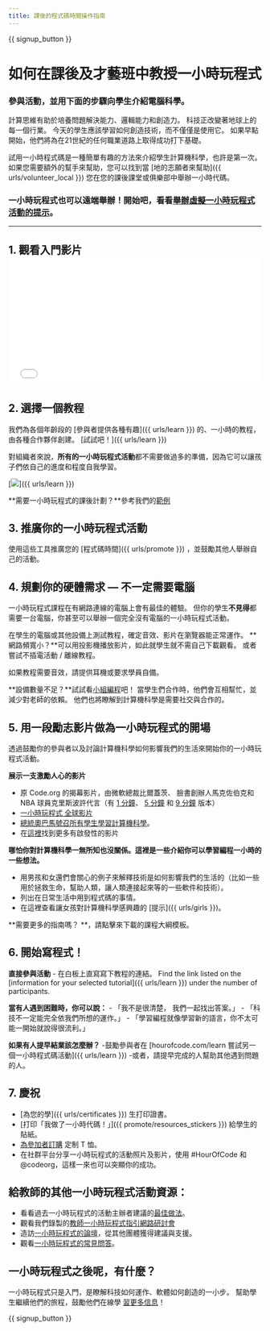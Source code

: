 ```yaml
---
title: 課後的程式碼時間操作指南
---
```


{{ signup_button }}

# 如何在課後及才藝班中教授一小時玩程式

### 參與活動，並用下面的步驟向學生介紹電腦科學。

計算思維有助於培養問題解決能力、邏輯能力和創造力。 科技正改變著地球上的每一個行業。 今天的學生應該學習如何創造技術，而不僅僅是使用它。 如果早點開始，他們將為在21世紀的任何職業道路上取得成功打下基礎。

試用一小時程式碼是一種簡單有趣的方法來介紹學生計算機科學，也許是第一次。 如果您需要額外的幫手來幫助，您可以找到當 [地的志願者來幫助]({{ urls/volunteer_local }}) 您在您的課後課堂或俱樂部中舉辦一小時代碼。

### 一小時玩程式也可以遠端舉辦！開始吧，看看[舉辦虛擬一小時玩程式活動的提示](https://hourofcode.com/us/how-to/virtual)。

* * *

## 1. 觀看入門影片 <iframe width="500" height="255" src="//www.youtube.com/embed/SrnvvWDm73k" frameborder="0" allowfullscreen></iframe> 

## 2. 選擇一個教程

我們為各個年齡段的 [參與者提供各種有趣]({{ urls/learn }}) 的、一小時的教程，由各種合作夥伴創建。 [試試吧！]({{ urls/learn }})

對組織者來說，**所有的一小時玩程式活動**都不需要做過多的準備，因為它可以讓孩子們依自己的進度和程度自我學習。

[![](/images/fit-700/tutorials.png)]({{ urls/learn }})

**需要一小時玩程式的課後計劃？**參考我們的[範例](/files/AfterschoolEducatorLessonPlanOutline.docx)

## 3. 推廣你的一小時玩程式活動

使用這些工具推廣您的 [程式碼時間]({{ urls/promote }}) ，並鼓勵其他人舉辦自己的活動。

## 4. 規劃你的硬體需求 — 不一定需要電腦

一小時玩程式課程在有網路連線的電腦上會有最佳的體驗。 但你的學生**不見得**都需要一台電腦，你甚至可以舉辦一個完全沒有電腦的一小時玩程式活動。

在學生的電腦或其他設備上測試教程，確定音效、影片在瀏覽器能正常運作。 **網路頻寬小？**可以用投影機播放影片，如此就學生就不需自己下載觀看。 或者嘗試不插電活動 / 離線教程。

如果教程需要音效，請提供耳機或要求學員自備。

**設備數量不足？**試試看[小組編程](https://www.youtube.com/watch?v=vgkahOzFH2Q)吧！ 當學生們合作時，他們會互相幫忙，並減少對老師的依賴。 他們也將瞭解到計算機科學是需要社交與合作的。

## 5. 用一段勵志影片做為一小時玩程式的開場

透過鼓勵你的參與者以及討論計算機科學如何影響我們的生活來開始你的一小時玩程式活動。

**展示一支激勵人心的影片**

- 原 Code.org 的揭幕影片，由微軟總裁比爾蓋茨、 臉書創辦人馬克佐伯克和 NBA 球員克里斯波許代言（有 [1 分鐘](https://www.youtube.com/watch?v=qYZF6oIZtfc)、 [5 分鐘](https://www.youtube.com/watch?v=nKIu9yen5nc) 和 [9 分鐘](https://www.youtube.com/watch?v=dU1xS07N-FA) 版本）
- [一小時玩程式 全球影片](https://www.youtube.com/watch?v=KsOIlDT145A)
- [總統奧巴馬號召所有學生學習計算機科學](https://www.youtube.com/watch?v=6XvmhE1J9PY)。
- 在[這裡](https://www.youtube.com/playlist?list=PLzdnOPI1iJNfpD8i4Sx7U0y2MccnrNZuP)找到更多有啟發性的影片

**哪怕你對計算機科學一無所知也沒關係。這裡是一些介紹你可以學習編程一小時的一些想法。**

- 用男孩和女還們會關心的例子來解釋技術是如何影響我們的生活的（比如一些用於拯救生命，幫助人類，讓人類連接起來等的一些軟件和技術）。
- 列出在日常生活中用到程式碼的事情。
- 在這裡查看讓女孩對計算機科學感興趣的 [提示]({{ urls/girls }})。

**需要更多的指南嗎？ **，請點擊</a>來下載的課程大綱模板。</p> 

## 6. 開始寫程式！

**直接參與活動** - 在白板上直寫寫下教程的連結。 Find the link listed on the [information for your selected tutorial]({{ urls/learn }}) under the number of participants.

**當有人遇到困難時，你可以說：** - 「我不是很清楚， 我們一起找出答案。」 - 「科技不一定能完全依我們所想的運作。」 - 「學習編程就像學習新的語言，你不太可能一開始就說得很流利。」

**如果有人提早結業該怎麼辦？** -鼓勵參與者在 [hourofcode.com/learn 嘗試另一個一小時程式碼活動]({{ urls/learn }}) -或者，請提早完成的人幫助其他遇到問題的人。

## 7. 慶祝

- [為您的學]({{ urls/certificates }}) 生打印證書。
- [打印「我做了一小時代碼！」]({{ promote/resources_stickers }}) 給學生的貼紙。
- [為參加者訂購](https://www.amazon.com/stores/Code/page/8557B2A6-EBF2-4C9F-95C5-C3256FBA0220?ref_=ast_bln) 定制 T 恤。
- 在社群平台分享一小時玩程式的活動照片及影片，使用 #HourOfCode 和 @codeorg，這樣一來也可以突顯你的成功。

## 給教師的其他一小時玩程式活動資源：

- 看看過去一小時玩程式的活動主辦者建議的[最佳做法](http://www.slideshare.net/TeachCode/hour-of-code-best-practices-for-successful-educators-51273466)。
- 觀看我們錄製的[教師一小時玩程式指引網路研討會](https://youtu.be/EJeMeSW2-Mw)
- 造訪[一小時玩程式的論壇](http://forum.code.org/c/plc/hour-of-code)，從其他團體獲得建議與支援。
- 觀看[一小時玩程式的常見問答](https://support.code.org/hc/en-us/categories/200147083-Hour-of-Code)。

## 一小時玩程式之後呢，有什麼？

一小時玩程式只是入門，是瞭解科技如何運作、軟體如何創造的一小步。 幫助學生繼續他們的旅程，鼓勵他們在線學 [習更多信息](/beyond)！

{{ signup_button }}
